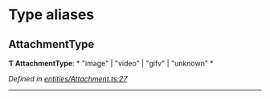 

# Type aliases

<a id="attachmenttype"></a>

##  AttachmentType

**Ƭ AttachmentType**: * "image" &#124; "video" &#124; "gifv" &#124; "unknown"
*

*Defined in [entities/Attachment.ts:27](https://github.com/lagunehq/core/blob/ad87ae7/src/entities/Attachment.ts#L27)*

___


